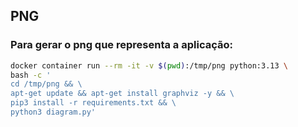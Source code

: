 ## PNG

### Para gerar o png que representa a aplicação:

```bash
docker container run --rm -it -v $(pwd):/tmp/png python:3.13 \
bash -c '
cd /tmp/png && \
apt-get update && apt-get install graphviz -y && \
pip3 install -r requirements.txt && \
python3 diagram.py'
```
